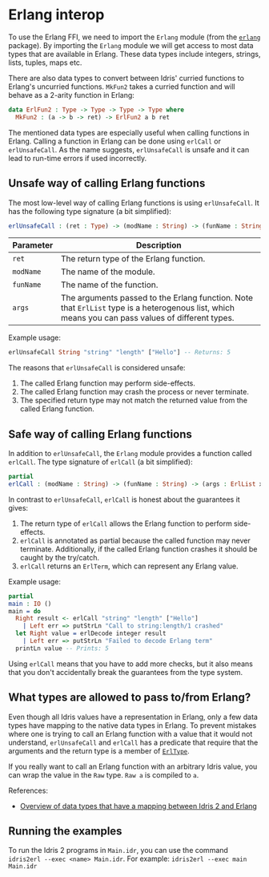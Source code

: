 # Erlang interop

To use the Erlang FFI, we need to import the `Erlang` module (from the
[`erlang`](../../idris2/libs/erlang) package). By importing the `Erlang` module we will get
access to most data types that are available in Erlang. These data types include
integers, strings, lists, tuples, maps etc.

There are also data types to convert between Idris' curried functions to Erlang's
uncurried functions. `MkFun2` takes a curried function and will behave as a
2-arity function in Erlang:
```idris
data ErlFun2 : Type -> Type -> Type -> Type where
  MkFun2 : (a -> b -> ret) -> ErlFun2 a b ret
```

The mentioned data types are especially useful when calling functions in Erlang.
Calling a function in Erlang can be done using `erlCall` or `erlUnsafeCall`.
As the name suggests, `erlUnsafeCall` is unsafe and it can lead to run-time
errors if used incorrectly.


## Unsafe way of calling Erlang functions

The most low-level way of calling Erlang functions is using `erlUnsafeCall`. It
has the following type signature (a bit simplified):

```idris
erlUnsafeCall : (ret : Type) -> (modName : String) -> (funName : String) -> (args : ErlList xs) -> ret
```

| Parameter | Description |
| --------- | ----------- |
| `ret`     | The return type of the Erlang function.
| `modName` | The name of the module.
| `funName` | The name of the function.
| `args`    | The arguments passed to the Erlang function. Note that `ErlList` type is a heterogenous list, which means you can pass values of different types.

Example usage:
```idris
erlUnsafeCall String "string" "length" ["Hello"] -- Returns: 5
```

The reasons that `erlUnsafeCall` is considered unsafe:
1. The called Erlang function may perform side-effects.
2. The called Erlang function may crash the process or never terminate.
3. The specified return type may not match the returned value from the called
  Erlang function.


## Safe way of calling Erlang functions

In addition to `erlUnsafeCall`, the `Erlang` module provides a function called
`erlCall`. The type signature of `erlCall` (a bit simplified):

```idris
partial
erlCall : (modName : String) -> (funName : String) -> (args : ErlList xs) -> IO (Either ErlException ErlTerm)
```

In contrast to `erlUnsafeCall`, `erlCall` is honest about the guarantees
it gives:
1. The return type of `erlCall` allows the Erlang function to perform
   side-effects.
2. `erlCall` is annotated as partial because the called function may never
   terminate. Additionally, if the called Erlang function crashes it should
   be caught by the try/catch.
3. `erlCall` returns an `ErlTerm`, which can represent any Erlang value.

Example usage:
```idris
partial
main : IO ()
main = do
  Right result <- erlCall "string" "length" ["Hello"]
    | Left err => putStrLn "Call to string:length/1 crashed"
  let Right value = erlDecode integer result
    | Left err => putStrLn "Failed to decode Erlang term"
  printLn value -- Prints: 5
```

Using `erlCall` means that you have to add more checks, but it also means
that you don't accidentally break the guarantees from the type system.


## What types are allowed to pass to/from Erlang?

Even though all Idris values have a representation in Erlang, only a few data
types have mapping to the native data types in Erlang. To prevent mistakes
where one is trying to call an Erlang function with a value that it would not
understand, `erlUnsafeCall` and `erlCall` has a predicate that require that the
arguments and the return type is a member of [`ErlType`](../idris2/libs/erlang/Erlang/Types.idr).

If you really want to call an Erlang function with an arbitrary Idris value,
you can wrap the value in the `Raw` type. `Raw a` is compiled to `a`.

References:
- [Overview of data types that have a mapping between Idris 2 and Erlang](../../docs/datatypes.md)


## Running the examples

To run the Idris 2 programs in `Main.idr`, you can use the command
`idris2erl --exec <name> Main.idr`. For example: `idris2erl --exec main Main.idr`
